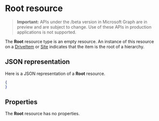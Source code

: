 # Root resource

> **Important:** APIs under the /beta version in Microsoft Graph are in preview and are subject to change. Use of these APIs in production applications is not supported.

The **Root** resource type is an empty resource. An instance of this resource on a [DriveItem](driveitem.md) or [Site](site.md) indicates that the item is the root of a hierarchy.

## JSON representation

Here is a JSON representation of a **Root** resource.
<!-- { "blockType": "resource", "@odata.type": "microsoft.graph.root",
       "keyProperty": "id", "optionalProperties": [ ] } -->
```json
{
}
```

## Properties

The **Root** resource has no properties.


<!-- {
  "type": "#page.annotation",
  "description": "",
  "keywords": "",
  "section": "documentation",
  "tocPath": "Resources/Root",
  "tocBookmarks": {
    "Root": "#"
  }
} -->
